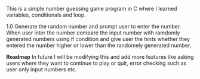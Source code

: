 This is a simple number guessing game program in C where I learned variables, conditionals and loop.

1.0
Generate the random number and prompt user to enter the number. When user inter the number compare the input number with ramdomly generated numbers using if condition and give user the hints whether they entered the number higher or lower than the randomely generated number.


**Roadmap**
In future I will be modifying this and add more features like asking users where they want to continue to play or quit, error checking such as user only input numbers etc.

